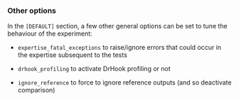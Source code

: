 ### Other options

In the `[DEFAULT]` section, a few other general options can be set to
tune the behaviour of the experiment:

-   `expertise_fatal_exceptions` to raise/ignore errors that could occur
    in the expertise subsequent to the tests

-   `drhook_profiling` to activate DrHook profiling or not

-   `ignore_reference` to force to ignore reference outputs (and so
    deactivate comparison)

